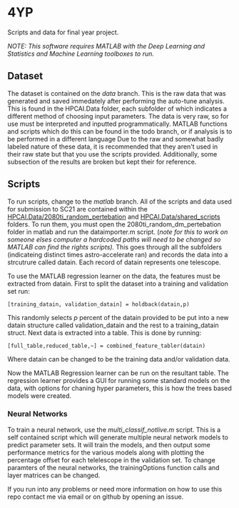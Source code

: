 # 4YP
Scripts and data for final year project.


_NOTE: This software requires MATLAB with the Deep Learning and Statistics and Machine Learning toolboxes to run._

## Dataset

The dataset is contained on the *data* branch.
This is the raw data that was generated and saved immedately after performing the auto-tune analysis. 
This is found in the HPCAI.Data folder, each subfolder of which indicates a different method of choosing input parameters.
The data is very raw, so for use must be interpreted and inputted programmatically.
MATLAB functions and scripts which do this can be found in the todo branch, or if analysis is to be performed in a different language 
Due to the raw and somewhat badly labeled nature of these data, it is recommended that they aren't used in their raw state but that you use the scripts provided.
Additionally, some subsection of the results are broken but kept their for reference. 


## Scripts

To run scripts, change to the _matlab_ branch.
All of the scripts and data used for submission to SC21 are contained within the [HPCAI.Data/2080ti_random_pertebation](https://github.com/Tyranulous/4YP/tree/matlab/HPCAI.Data/2080ti_random_dm_pertebation) and [HPCAI.Data/shared_scripts](https://github.com/Tyranulous/4YP/tree/matlab/HPCAI.Data/shared_scripts) folders.
To run them, you  must open the 2080ti_random_dm_pertebation folder in matlab and run the dataimporter.m script. 
(_note for this to work on someone elses computer a hardcoded paths will need to be changed so MATLAB can find the rights scripts)._
This goes through all the subfolders (indicateing distinct times astro-accelerate ran) and records the data into a strcutrure called datain.
Each record of datain represents one telescope.

To use the MATLAB regression learner on the data, the features must be extracted from datain.
First to split the dataset into a training and validation set run:

    [training_datain, validation_datain] = holdback(datain,p)

This randomly selects *p* percent of the datain provided to be put into a new datain structure called validation_datain and the rest to a training_datain struct.
Next data is extracted into a table.
This is done by running:

    [full_table,reduced_table,~] = combined_feature_tabler(datain)

Where datain can be changed to be the training data and/or validation data.

Now the MATLAB Regression learner can be run on the resultant table.
The regression learner provides a GUI for running some standard models on the data, with options for chaning hyper parameters, this is how the trees based models were created.

### Neural Networks

To train a neural network, use the *multi_classif_notlive.m* script.
This is a self contained script which will generate multiple neural network models to predict parameter sets.
It will train the models, and then output some performance metrics for the various models along with plotting the percentage offset for each telelescope in the validation set.
To change paramters of the neural networks, the trainingOptions function calls and layer matrices can be changed.

If you run into any problems or need more information on how to use this repo contact me via email or on github by opening an issue.


